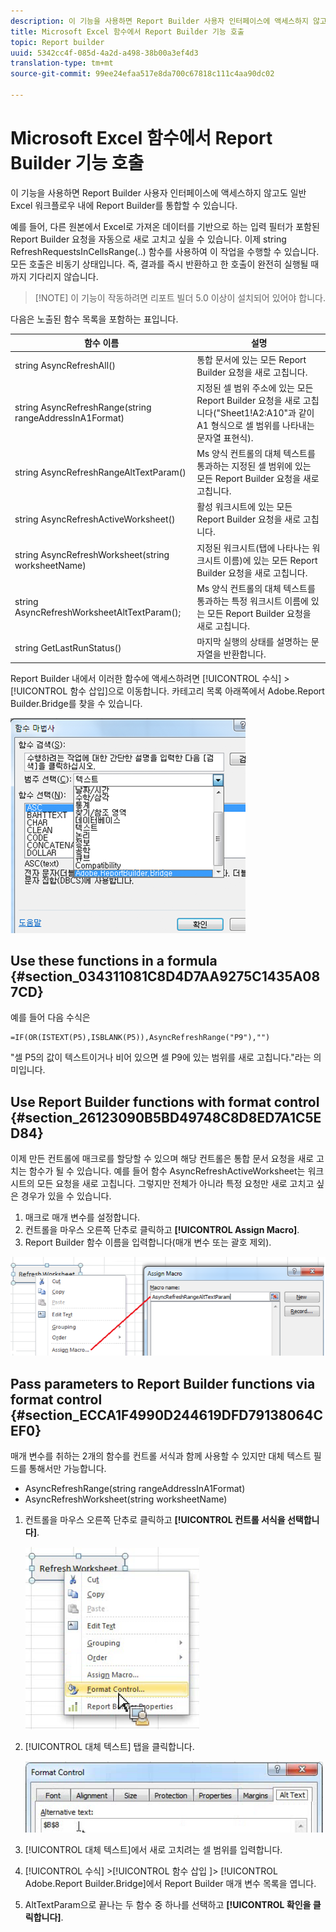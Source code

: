 ```yaml
---
description: 이 기능을 사용하면 Report Builder 사용자 인터페이스에 액세스하지 않고도 일반 Excel 워크플로우 내에 Report Builder를 통합할 수 있습니다.
title: Microsoft Excel 함수에서 Report Builder 기능 호출
topic: Report builder
uuid: 5342cc4f-085d-4a2d-a498-38b00a3ef4d3
translation-type: tm+mt
source-git-commit: 99ee24efaa517e8da700c67818c111c4aa90dc02

---
```



# Microsoft Excel 함수에서 Report Builder 기능 호출

이 기능을 사용하면 Report Builder 사용자 인터페이스에 액세스하지 않고도 일반 Excel 워크플로우 내에 Report Builder를 통합할 수 있습니다.

예를 들어, 다른 원본에서 Excel로 가져온 데이터를 기반으로 하는 입력 필터가 포함된 Report Builder 요청을 자동으로 새로 고치고 싶을 수 있습니다. 이제 string RefreshRequestsInCellsRange(..) 함수를 사용하여 이 작업을 수행할 수 있습니다. 모든 호출은 비동기 상태입니다. 즉, 결과를 즉시 반환하고 한 호출이 완전히 실행될 때까지 기다리지 않습니다.

> [!NOTE] 이 기능이 작동하려면 리포트 빌더 5.0 이상이 설치되어 있어야 합니다.

다음은 노출된 함수 목록을 포함하는 표입니다.

| 함수 이름 | 설명 |
|---|---|
| string AsyncRefreshAll() | 통합 문서에 있는 모든 Report Builder 요청을 새로 고칩니다. |
| string AsyncRefreshRange(string rangeAddressInA1Format) | 지정된 셀 범위 주소에 있는 모든 Report Builder 요청을 새로 고칩니다("Sheet1!A2:A10"과 같이 A1 형식으로 셀 범위를 나타내는 문자열 표현식). |
| string AsyncRefreshRangeAltTextParam() | Ms 양식 컨트롤의 대체 텍스트를 통과하는 지정된 셀 범위에 있는 모든 Report Builder 요청을 새로 고칩니다. |
| string AsyncRefreshActiveWorksheet() | 활성 워크시트에 있는 모든 Report Builder 요청을 새로 고칩니다. |
| string AsyncRefreshWorksheet(string worksheetName) | 지정된 워크시트(탭에 나타나는 워크시트 이름)에 있는 모든 Report Builder 요청을 새로 고칩니다. |
| string AsyncRefreshWorksheetAltTextParam(); | Ms 양식 컨트롤의 대체 텍스트를 통과하는 특정 워크시트 이름에 있는 모든 Report Builder 요청을 새로 고칩니다. |
| string GetLastRunStatus() | 마지막 실행의 상태를 설명하는 문자열을 반환합니다. |

Report Builder 내에서 이러한 함수에 액세스하려면 [!UICONTROL 수식] &gt; [!UICONTROL 함수 삽입]으로 이동합니다. 카테고리 목록 아래쪽에서 Adobe.Report Builder.Bridge를 찾을 수 있습니다.

![](assets/arb_functions.png)

## Use these functions in a formula {#section_034311081C8D4D7AA9275C1435A087CD}

예를 들어 다음 수식은

```
=IF(OR(ISTEXT(P5),ISBLANK(P5)),AsyncRefreshRange("P9"),"")
```

"셀 P5의 값이 텍스트이거나 비어 있으면 셀 P9에 있는 범위를 새로 고칩니다."라는 의미입니다.

## Use Report Builder functions with format control {#section_26123090B5BD49748C8D8ED7A1C5ED84}

이제 만든 컨트롤에 매크로를 할당할 수 있으며 해당 컨트롤은 통합 문서 요청을 새로 고치는 함수가 될 수 있습니다. 예를 들어 함수 AsyncRefreshActiveWorksheet는 워크시트의 모든 요청을 새로 고칩니다. 그렇지만 전체가 아니라 특정 요청만 새로 고치고 싶은 경우가 있을 수 있습니다.

1. 매크로 매개 변수를 설정합니다.
1. 컨트롤을 마우스 오른쪽 단추로 클릭하고 **[!UICONTROL Assign Macro]**.
1. Report Builder 함수 이름을 입력합니다(매개 변수 또는 괄호 제외).

![](assets/assign_macro.png)

## Pass parameters to Report Builder functions via format control {#section_ECCA1F4990D244619DFD79138064CEF0}

매개 변수를 취하는 2개의 함수를 컨트롤 서식과 함께 사용할 수 있지만 대체 텍스트 필드를 통해서만 가능합니다.

* AsyncRefreshRange(string rangeAddressInA1Format)
* AsyncRefreshWorksheet(string worksheetName)

1. 컨트롤을 마우스 오른쪽 단추로 클릭하고 **[!UICONTROL 컨트롤 서식을 선택합니다]**.

   ![](assets/format_control.png)

1. [!UICONTROL 대체 텍스트] 탭을 클릭합니다.

   ![](assets/alt_text.png)

1. [!UICONTROL 대체 텍스트]에서 새로 고치려는 셀 범위를 입력합니다.
1. [!UICONTROL 수식] &gt;[!UICONTROL  함수 삽입 ]&gt; [!UICONTROL Adobe.Report Builder.Bridge]에서 Report Builder 매개 변수 목록을 엽니다.

1. AltTextParam으로 끝나는 두 함수 중 하나를 선택하고 **[!UICONTROL 확인을 클릭합니다]**.

